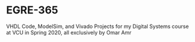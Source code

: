 # EGRE-365
VHDL Code, ModelSim, and Vivado Projects for my Digital Systems course at VCU in Spring 2020, all exclusively by Omar Amr
